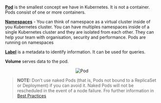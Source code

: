 [**Pod**](https://kubernetes.io/docs/concepts/workloads/pods/pod/) is the smallest concept we have in Kubernetes. It is not a container. Pods consist of one or more containers.

[**Namespaces**](https://kubernetes.io/docs/concepts/overview/working-with-objects/namespaces/) - You can think of namespace as a virtual cluster inside of you Kubernetes cluster. You can have multiples namespaces inside of a single Kubernetes cluster and they are isolated from each other. They can help your team with organisation, security and performance. Pods are running on namespaces

[**Label**](https://kubernetes.io/docs/concepts/overview/working-with-objects/labels/) is a metadata to identify information. It can be used for queries.

**Volume** serves data to the pod.

<p style="text-align:center;"><img src="/basiafusinska/courses/kubernetes101/pods/assets/pod.png" alt="Pod"></p>

> **NOTE:** Don’t use naked Pods (that is, Pods not bound to a ReplicaSet or Deployment) if you can avoid it. Naked Pods will not be rescheduled in the event of a node failure. Fro further information in [Best Practices](https://kubernetes.io/docs/concepts/configuration/overview/)



